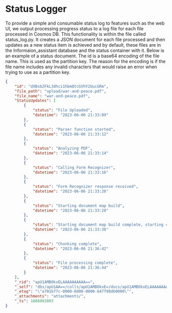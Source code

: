 # Status Logger

To provide a simple and consumable status log to features such as the web UI, we output processing progress status to a log file for each file processed in Cosmos DB. This functionality is within the file called status_log.py. It creates a JSON document for each file processed and then updates as a new status item is achieved and by default, these files are in the Informaion_assistant database and the status container with it. Below is an example of a status document. The id is a base64 encoding of the file name. This is used as the partition key. The reason for the encoding is if the file name includes any invalid characters that would raise an error when trying to use as a partition key.

````json
{
    "id": "dXBsb2FkL3dhci1hbmQtcGVhY2UucGRm",
    "file_path": "upload/war-and-peace.pdf",
    "file_name": "war-and-peace.pdf",
    "StatusUpdates": [
        {
            "status": "File Uploaded",
            "datetime": "2023-06-06 21:33:09"
        },
        {
            "status": "Parser function started",
            "datetime": "2023-06-06 21:33:12"
        },
        {
            "status": "Analyzing PDF",
            "datetime": "2023-06-06 21:33:14"
        },
        {
            "status": "Calling Form Recognizer",
            "datetime": "2023-06-06 21:33:16"
        },
        {
            "status": "Form Recognizer response received",
            "datetime": "2023-06-06 21:33:26"
        },
        {
            "status": "Starting document map build",
            "datetime": "2023-06-06 21:33:28"
        },
        {
            "status": "Starting document map build complete, starting chunking",
            "datetime": "2023-06-06 21:33:36"
        },
        {
            "status": "Chunking complete",
            "datetime": "2023-06-06 21:36:42"
        },
        {
            "status": "File processing complete",
            "datetime": "2023-06-06 21:36:44"
        }
    ],
    "_rid": "apU1AMBOkxELAAAAAAAAAA==",
    "_self": "dbs/apU1AA==/colls/apU1AMBOkxE=/docs/apU1AMBOkxELAAAAAAAAAA==/",
    "_etag": "\"a701b77c-0000-0d00-0000-647f98db0000\"",
    "_attachments": "attachments/",
    "_ts": 1686083803
}
````